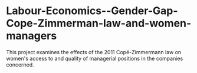 # Labour-Economics--Gender-Gap-Cope-Zimmerman-law-and-women-managers
This project examines the effects of the 2011 Copé-Zimmermann law on women's access to and quality of managerial positions in the companies concerned.
